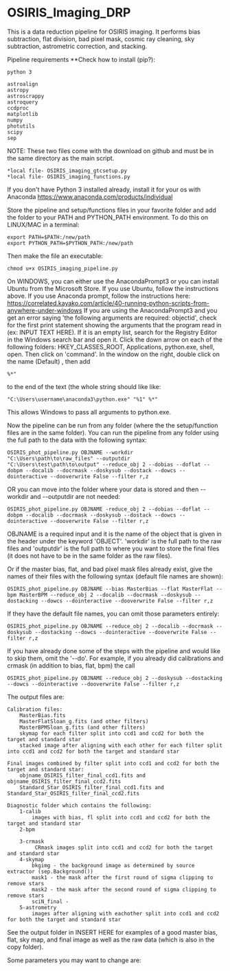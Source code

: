 # OSIRIS_Imaging_DRP
This is a data reduction pipeline for OSIRIS imaging. It performs bias subtraction, flat division, bad pixel mask, cosmic ray cleaning, sky subtraction, astrometric correction, and stacking.

Pipeline requirements **Check how to install (pip?):

    python 3
    
    astroalign
    astropy
    astroscrappy
    astroquery
    ccdproc
    matplotlib
    numpy
    photutils
    scipy
    sep
    
NOTE: These two files come with the download on github and must be in the same directory as the main script.   

    *local file- OSIRIS_imaging_gtcsetup.py
    *local file- OSIRIS_imaging_functions.py

If you don't have Python 3 installed already, install it for your os with Anaconda https://www.anaconda.com/products/individual

Store the pipeline and setup/functions files in your favorite folder and add the folder to your PATH and PYTHON_PATH environment. 
To do this on LINUX/MAC in a terminal:

    export PATH=$PATH:/new/path
    export PYTHON_PATH=$PYTHON_PATH:/new/path

Then make the file an executable:  
    
    chmod u+x OSIRIS_imaging_pipeline.py

On WINDOWS, you can either use the AnacondaPrompt3 or you can install Ubuntu from the Microsoft Store. If you use Ubuntu, follow the instructions above. If you use Anaconda prompt, follow the instructions here: https://correlated.kayako.com/article/40-running-python-scripts-from-anywhere-under-windows 
If you are using the AnacondaPrompt3 and you get an error saying 'the following arguments are required: objectid', check for the first print statement showing the arguments that the program read in (ex: INPUT TEXT HERE). If it is an empty list, search for the Registry Editor in the Windows search bar and open it. Click the down arrow on each of the following folders: HKEY_CLASSES_ROOT, Applications, python.exe, shell, open. Then click on 'command'. In the window on the right, double click on the name (Default) , then add 
    
    %*"
to the end of the text (the whole string should like like:
    
    "C:\Users\username\anaconda3\python.exe" "%1" %*"
This allows Windows to pass all arguments to python.exe.

Now the pipeline can be run from any folder (where the the setup/function files are in the same folder). 
You can run the pipeline from any folder using the full path to the data with the following syntax:

    OSIRIS_phot_pipeline.py OBJNAME --workdir  "C:\Users\path\to\raw_files" --outputdir "C:\Users\test\path\to\output" --reduce_obj 2 --dobias --doflat --dobpm --docalib --docrmask --doskysub --dostack --dowcs --dointeractive --dooverwrite False --filter r,z

OR you can move into the folder where your data is stored and then --workdir and --outputdir are not needed:

    OSIRIS_phot_pipeline.py OBJNAME -reduce_obj 2 --dobias --doflat --dobpm --docalib --docrmask --doskysub --dostack --dowcs --dointeractive --dooverwrite False --filter r,z

OBJNAME is a required input and it is the name of the object that is given in the header under the keyword 'OBJECT'.
'workdir' is the full path to the raw files and 'outputdir' is the full path to where you want to store the final files (it does not have to be in the same folder as the raw files).

Or if the master bias, flat, and bad pixel mask files already exist, give the names of their files with the following syntax (default file names are shown):

    OSIRIS_phot_pipeline.py OBJNAME --bias MasterBias --flat MasterFlat --bpm MasterBPM --reduce_obj 2 --docalib --docrmask --doskysub --dostacking --dowcs --dointeractive --dooverwrite False --filter r,z

If they have the default file names, you can omit those parameters entirely:
    
    OSIRIS_phot_pipeline.py OBJNAME --reduce_obj 2 --docalib --docrmask --doskysub --dostacking --dowcs --dointeractive --dooverwrite False --filter r,z

If you have already done some of the steps with the pipeline and would like to skip them, omit the '--do'. For example, if you already did calibrations and crmask (in addition to bias, flat, bpm) the call
    
    OSIRIS_phot_pipeline.py OBJNAME --reduce_obj 2 --doskysub --dostacking --dowcs --dointeractive --dooverwrite False --filter r,z
    
The output files are:

    Calibration files:
        MasterBias.fits
        MasterFlatSloan_g.fits (and other filters)
        MasterBPMSloan_g.fits (and other filters)
        skymap for each filter split into ccd1 and ccd2 for both the target and standard star 
        stacked image after aligning with each other for each filter split into ccd1 and ccd2 for both the target and standard star 
    
    Final images combined by filter split into ccd1 and ccd2 for both the target and standard star:
        objname_OSIRIS_filter_final_ccd1.fits and objname_OSIRIS_filter_final_ccd2.fits
        Standard_Star_OSIRIS_filter_final_ccd1.fits and Standard_Star_OSIRIS_filter_final_ccd2.fits
    
    Diagnostic folder which contains the following:
        1-calib
            images with bias, fl split into ccd1 and ccd2 for both the target and standard star
        2-bpm
        
        3-crmask
             CRmask images split into ccd1 and ccd2 for both the target and standard star
        4-skymap
            bkgimg - the background image as determined by source extractor (sep.Background())
            mask1 - the mask after the first round of sigma clipping to remove stars
            mask2 - the mask after the second round of sigma clipping to remove stars
            sciN_final - 
        5-astrometry
            images after aligning with eachother split into ccd1 and ccd2 for both the target and standard star
        
See the output folder in INSERT HERE for examples of a good master bias, flat, sky map, and final image as well as the raw data (which is also in the copy folder).

Some parameters you may want to change are:

